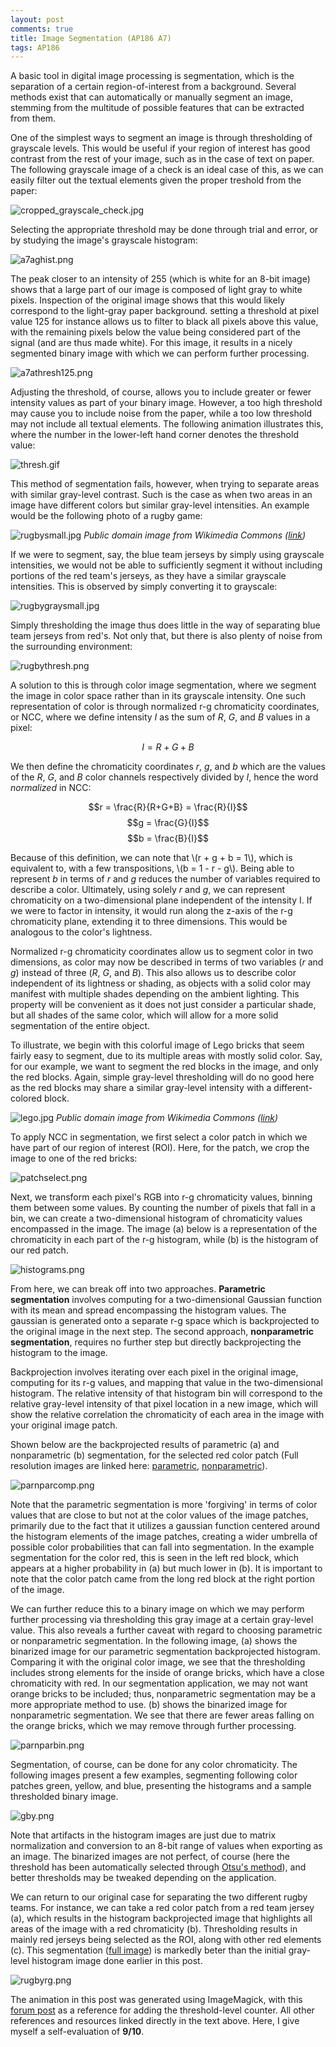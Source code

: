 ```yaml
---
layout: post
comments: true
title: Image Segmentation (AP186 A7)
tags: AP186
---  
```


A basic tool in digital image processing is segmentation, which is the separation of a certain region-of-interest from a background. Several methods exist that can automatically or manually segment an image, stemming from the multitude of possible features that can be extracted from them.

One of the simplest ways to segment an image is through thresholding of grayscale levels. This would be useful if your region of interest has good contrast from the rest of your image, such as in the case of text on paper. The following grayscale image of a check is an ideal case of this, as we can easily filter out the textual elements given the proper treshold from the paper:

![cropped_grayscale_check.jpg](https://s14.postimg.org/4wzlodfsx/cropped_grayscale_check.jpg)

Selecting the appropriate threshold may be done through trial and error, or by studying the image's grayscale histogram:

![a7aghist.png](https://s11.postimg.org/uyclc0aub/a7aghist.png)

The peak closer to an intensity of 255 (which is white for an 8-bit image) shows that a large part of our image is composed of light gray to white pixels. Inspection of the original image shows that this would likely correspond to the light-gray paper background. setting a threshold at pixel value 125 for instance allows us to filter to black all pixels above this value, with the remaining pixels below the value being considered part of the signal (and are thus made white). For this image, it results in a nicely segmented binary image with which we can perform further processing.

![a7athresh125.png](https://s11.postimg.org/olphslp9f/a7athresh125.png)

Adjusting the threshold, of course, allows you to include greater or fewer intensity values as part of your binary image. However, a too high threshold may cause you to include noise from the paper, while a too low threshold may not include all textual elements. The following animation illustrates this, where the number in the lower-left hand corner denotes the threshold value:

![thresh.gif](https://s21.postimg.org/47blsvvfr/thresh.gif)

This method of segmentation fails, however, when trying to separate areas with similar gray-level contrast. Such is the case as when two areas in an image have different colors but similar gray-level intensities. An example would be the following photo of a rugby game:

![rugbysmall.jpg](https://s21.postimg.org/93f97ms4n/rugbysmall.jpg)
*Public domain image from Wikimedia Commons ([link](https://commons.wikimedia.org/wiki/File:USO-FCG_-_20140913_19.jpg))*

If we were to segment, say, the blue team jerseys by simply using grayscale intensities, we would not be able to sufficiently segment it without including portions of the red team's jerseys, as they have a similar grayscale intensities. This is observed by simply converting it to grayscale:

![rugbygraysmall.jpg](https://s11.postimg.org/wq41gn9oz/rugbygraysmall.jpg)

Simply thresholding the image thus does little in the way of separating blue team jerseys from red's. Not only that, but there is also plenty of noise from the surrounding environment:

![rugbythresh.png](https://s21.postimg.org/ez3fyy7dz/rugbythresh.png)

A solution to this is through color image segmentation, where we segment the image in color space rather than in its grayscale intensity. One such representation of color is through normalized r-g chromaticity coordinates, or NCC, where we define intensity *I* as the sum of *R*, *G*, and *B* values in a pixel:

$$I = R + G + B$$

We then define the chromaticity coordinates *r*, *g*, and *b* which are the values of the *R*, *G*, and *B* color channels respectively divided by *I*, hence the word *normalized* in NCC:

$$r = \frac{R}{R+G+B} = \frac{R}{I}$$
$$g = \frac{G}{I}$$
$$b = \frac{B}{I}$$

Because of this definition, we can note that \\(r + g + b = 1\\), which is equivalent to, with a few transpositions,  \\(b = 1 - r - g\\). Being able to represent *b* in terms of *r* and *g* reduces the number of variables required to describe a color. Ultimately, using solely $r$ and $g$, we can represent chromaticity on a two-dimensional plane independent of the intensity I. If we were to factor in intensity, it would run along the z-axis of the r-g chromaticity plane, extending it to three dimensions. This would be analogous to the color's lightness.

Normalized r-g chromaticity coordinates allow us to segment color in two dimensions, as color may now be described in terms of two variables (*r* and *g*) instead of three (*R*, *G*, and *B*). This also allows us to describe color independent of its lightness or shading, as objects with a solid color may manifest with multiple shades depending on the ambient lighting. This property will be convenient as it does not just consider a particular shade, but all shades of the same color, which will allow for a more solid segmentation of the entire object.

To illustrate, we begin with this colorful image of Lego bricks that seem fairly easy to segment, due to its multiple areas with mostly solid color. Say, for our example, we want to segment the red blocks in the image, and only the red blocks. Again, simple gray-level thresholding will do no good here as the red blocks may share a similar gray-level intensity with a different-colored block.

![lego.jpg](https://s22.postimg.org/ykztbmgrl/lego.jpg)
*Public domain image from Wikimedia Commons ([link](https://commons.wikimedia.org/wiki/File:Lego_Color_Bricks.jpg))*

To apply NCC in segmentation, we first select a color patch in which we have part of our region of interest (ROI). Here, for the patch, we crop the image to one of the red bricks:

![patchselect.png](https://s22.postimg.org/fnukpi0a9/patchselect.png)

Next, we transform each pixel's RGB into r-g chromaticity values, binning them between some values. By counting the number of pixels that fall in a bin, we can create a two-dimensional histogram of chromaticity values encompassed in the image. The image (a) below is a representation of the chromaticity in each part of the r-g histogram, while (b) is the histogram of our red patch.

![histograms.png](https://s21.postimg.org/p1nda5k9j/histograms.png)

From here, we can break off into two approaches. **Parametric segmentation** involves computing for a two-dimensional Gaussian function with its mean and spread encompassing the histogram values. The gaussian is generated onto a separate r-g space which is backprojected to the original image in the next step. The second approach, **nonparametric segmentation**, requires no further step but directly backprojecting the histogram to the image.

Backprojection involves iterating over each pixel in the original image, computing for its r-g values, and mapping that value in the two-dimensional histogram. The relative intensity of that histogram bin will correspond to the relative gray-level intensity of that pixel location in a new image, which will show the relative correlation the chromaticity of each area in the image with your original image patch.

Shown below are the backprojected results of parametric (a) and nonparametric (b) segmentation, for the selected red color patch (Full resolution images are linked here: [parametric](https://postimg.org/image/pqq9khbu7/), [nonparametric](https://postimg.org/image/dq7wcodn1/)).

![parnparcomp.png](https://s14.postimg.org/bcnixz2xd/parnparcomp.png)

Note that the parametric segmentation is more 'forgiving' in terms of color values that are close to but not at the color values of the image patches, primarily due to the fact that it utilizes a gaussian function centered around the histogram elements of the image patches, creating a wider umbrella of possible color probabilities that can fall into segmentation. In the example segmentation for the color red, this is seen in the left red block, which appears at a higher probability in (a) but much lower in (b). It is important to note that the color patch came from the long red block at the right portion of the image.

We can further reduce this to a binary image on which we may perform further processing via thresholding this gray image at a certain gray-level value. This also reveals a further caveat with regard to choosing parametric or nonparametric segmentation. In the following image, (a) shows the binarized image for our parametric segmentation backprojected histogram. Comparing it with the original color image, we see that the thresholding includes strong elements for the inside of orange bricks, which have a close chromaticity with red. In our segmentation application, we may not want orange bricks to be included; thus, nonparametric segmentation may be a more appropriate method to use. (b) shows the binarized image for nonparametric segmentation. We see that there are fewer areas falling on the orange bricks, which we may remove through further processing.

![parnparbin.png](https://s17.postimg.org/l2y414blr/parnparbin.png)

Segmentation, of course, can be done for any color chromaticity. The following images present a few examples, segmenting following color patches green, yellow, and blue, presenting the histograms and a sample thresholded binary image.

![gby.png](https://s18.postimg.org/yvnbqpw49/gby.png)

Note that artifacts in the histogram images are just due to matrix normalization and conversion to an 8-bit range of values when exporting as an image. The binarized images are not perfect, of course (here the threshold has been automatically selected through [Otsu's method](https://en.wikipedia.org/wiki/Otsu%27s_method)), and better thresholds may be tweaked depending on the application.

We can return to our original case for separating the two different rugby teams. For instance, we can take a red color patch from a red team jersey (a), which results in the histogram backprojected image that highlights all areas of the image with a red chromaticity (b). Thresholding results in mainly red jerseys being selected as the ROI, along with other red elements (c&zwnj;). This segmentation ([full image](https://postimg.org/image/nym1clcv5/)) is markedly beter than the initial gray-level histogram image done earlier in this post.

![rugbyrg.png](https://s21.postimg.org/i2cfx3uqv/rugbyrg.png)

The animation in this post was generated using ImageMagick, with this [forum post](http://www.imagemagick.org/discourse-server/viewtopic.php?t=16144) as a reference for adding the threshold-level counter. All other references and resources linked directly in the text above. Here, I give myself a self-evaluation of **9/10**.
